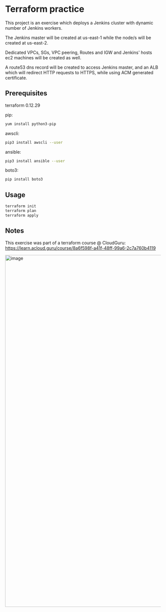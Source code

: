 # Terraform practice 

This project is an exercise which deploys a Jenkins cluster with dynamic number of Jenkins workers.

The Jenkins master will be created at us-east-1 while the node/s will be created at us-east-2. 

Dedicated VPCs, SGs, VPC peering, Routes and IGW and Jenkins' hosts ec2 machines will be created as well.

A route53 dns record will be created to access Jenkins master, and an ALB which will redirect HTTP requests to HTTPS, while using ACM generated certificate.


## Prerequisites 


terraform 0.12.29

pip:

```bash
yum install python3-pip
```

awscli:
```bash
pip3 install awscli --user
```

ansible:
```bash
pip3 install ansible --user
```
boto3:
```bash
pip install boto3
```

## Usage

```bash
terraform init
terraform plan
terraform apply
```

## Notes
This exercise was part of a terraform course @ CloudGuru:
https://learn.acloud.guru/course/8a6f598f-a41f-48ff-99a6-2c7a760b4119

<img width="1139" alt="image" src="https://user-images.githubusercontent.com/26663183/228288976-3c2c4c32-0e16-4f15-bd36-24a511672181.png">
